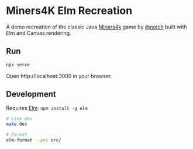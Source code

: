 # Miners4K Elm Recreation

A demo recreation of the classic Java [Miners4k](https://jvm-gaming.org/t/miners4k/25427) game by [@notch](https://x.com/nothc) built with Elm and Canvas rendering.

## Run

```bash
npx serve
```

Open http://localhost:3000 in your browser.

## Development

Requires [Elm](https://elm-lang.org/): `npm install -g elm`

```bash
# Live dev
make dev

# Format
elm-format --yes src/
```
